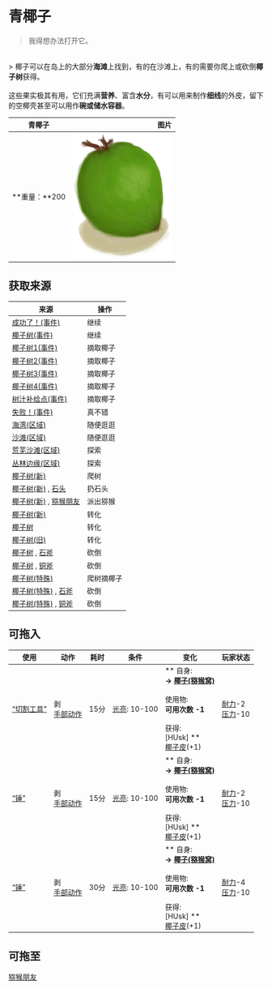 # 青椰子  
> 我得想办法打开它。  
<br>  
> 椰子可以在岛上的大部分<b>海滩</b>上找到，有的在沙滩上，有的需要你爬上或砍倒<b>椰子树</b>获得。<br><br>这些果实极其有用，它们充满<b>营养</b>、富含<b>水分</b>，有可以用来制作<b>细线</b>的外皮，留下的空椰壳甚至可以用作<b>碗或储水容器</b>。  
  
  青椰子  |   图片   
 ----  |  ----:   
 **重量：**200  |  <img decoding="async" src="Sprite/CoconutHusked.png" href="a.md" style="max-width:300px;max-height:300px;">   
  
## 获取来源  
来源  |  操作  
----  |  ----  
[成功了！(事件)](Event_CoconutHit.md)  |  继续  
[椰子树(事件)](Event_PalmTree.md)  |  继续  
[椰子树1(事件)](Event_PalmTree1.md)  |  摘取椰子  
[椰子树2(事件)](Event_PalmTree2.md)  |  摘取椰子  
[椰子树3(事件)](Event_PalmTree3.md)  |  摘取椰子  
[椰子树4(事件)](Event_PalmTree4.md)  |  摘取椰子  
[树汁补给点(事件)](Event_SapStation.md)  |  摘取椰子  
[失败！(事件)](Event_SwimmingFailed.md)  |  真不错  
[海湾(区域)](Bay.md)  |  随便逛逛  
[沙滩(区域)](Beach.md)  |  随便逛逛  
[荒芜沙滩(区域)](DesolateBeach.md)  |  探索  
[丛林边缘(区域)](Outskirts.md)  |  探索  
[椰子树(新)](PalmTreeNew.md)  |  爬树  
[椰子树(新)](PalmTreeNew.md) , [石头](Stone.md)  |  扔石头  
[椰子树(新)](PalmTreeNew.md) , [猕猴朋友](MacaqueFriend.md)  |  派出猕猴  
[椰子树(新)](PalmTreeNew.md)  |  转化  
[椰子树](PalmTreeNewMultiEventOld.md)  |  转化  
[椰子树(旧)](PalmTreeOld.md)  |  转化  
[椰子树](PalmTree_IH.md) , [石斧](StoneAxe.md)  |  砍倒  
[椰子树](PalmTree_IH.md) , [铜斧](AxeCopper.md)  |  砍倒  
[椰子树(特殊)](PalmTree_Unique.md)  |  爬树摘椰子  
[椰子树(特殊)](PalmTree_Unique.md) , [石斧](StoneAxe.md)  |  砍倒  
[椰子树(特殊)](PalmTree_Unique.md) , [铜斧](AxeCopper.md)  |  砍倒  
## 可拖入  
使用  |  动作  |  耗时  |  条件  |  变化  |  玩家状态  
----  |  ----  |  ----  |  ----  |  ----  |  ----  
[“切割工具”](tag_Cutter.md)  |  剥<br>[手部动作](HandAction.md)  |  15分  |  [光亮](Light.md): 10-100  |  ** 自身: **<br>→ [椰子(猕猴窝)](Coconut.md)<br><br>** 使用物: **<br>可用次数  -1<br><br>** 获得: **<br>** [HUsk] **<br>  [椰子皮](CoconutHusk.md)(+1)<br>  |  [耐力](Stamina.md)-2<br>[压力](Stress.md)-10  
[“锤”](tag_Axe.md)  |  剥<br>[手部动作](HandAction.md)  |  15分  |  [光亮](Light.md): 10-100  |  ** 自身: **<br>→ [椰子(猕猴窝)](Coconut.md)<br><br>** 使用物: **<br>可用次数  -1<br><br>** 获得: **<br>** [HUsk] **<br>  [椰子皮](CoconutHusk.md)(+1)<br>  |  [耐力](Stamina.md)-2<br>[压力](Stress.md)-10  
[“锤”](tag_Hammer.md)  |  剥<br>[手部动作](HandAction.md)  |  30分  |  [光亮](Light.md): 10-100  |  ** 自身: **<br>→ [椰子(猕猴窝)](Coconut.md)<br><br>** 使用物: **<br>可用次数  -1<br><br>** 获得: **<br>** [HUsk] **<br>  [椰子皮](CoconutHusk.md)(+1)<br>  |  [耐力](Stamina.md)-4<br>[压力](Stress.md)-10  
## 可拖至  
[猕猴朋友](MacaqueFriend.md)  


<script>document.title="青椰子 - 卡牌生存百科 Card Survival Wiki";</script>